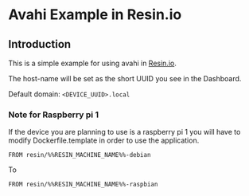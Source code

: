 # Avahi Example in Resin.io

## Introduction

This is a simple example for using avahi in [Resin.io](http://resin.io).

The host-name will be set as the short UUID you see in the Dashboard.

Default domain: `<DEVICE_UUID>.local`

### Note for Raspberry pi 1
If the device you are planning to use is a raspberry pi 1 you will have to modify Dockerfile.template in order to use the application.
```
FROM resin/%%RESIN_MACHINE_NAME%%-debian
```
To
```
FROM resin/%%RESIN_MACHINE_NAME%%-raspbian
```